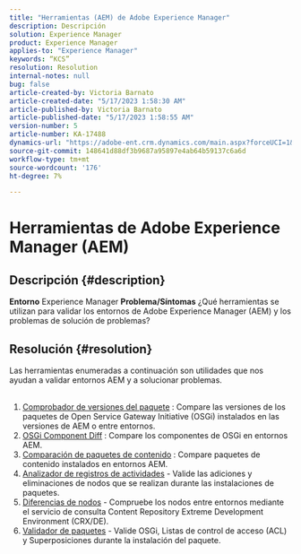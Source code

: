 ```yaml
---
title: "Herramientas (AEM) de Adobe Experience Manager"
description: Descripción
solution: Experience Manager
product: Experience Manager
applies-to: "Experience Manager"
keywords: “KCS”
resolution: Resolution
internal-notes: null
bug: false
article-created-by: Victoria Barnato
article-created-date: "5/17/2023 1:58:30 AM"
article-published-by: Victoria Barnato
article-published-date: "5/17/2023 1:58:55 AM"
version-number: 5
article-number: KA-17488
dynamics-url: "https://adobe-ent.crm.dynamics.com/main.aspx?forceUCI=1&pagetype=entityrecord&etn=knowledgearticle&id=bbccb34e-56f4-ed11-8848-6045bd006ce9"
source-git-commit: 148641d88df3b9687a95897e4ab64b59137c6a6d
workflow-type: tm+mt
source-wordcount: '176'
ht-degree: 7%

---
```


# Herramientas de Adobe Experience Manager (AEM)

## Descripción {#description}

<b>Entorno</b>
Experience Manager
<b>Problema/Síntomas</b>
¿Qué herramientas se utilizan para validar los entornos de Adobe Experience Manager (AEM) y los problemas de solución de problemas?


## Resolución {#resolution}

Las herramientas enumeradas a continuación son utilidades que nos ayudan a validar entornos AEM y a solucionar problemas.<br><br>
1. [Comprobador de versiones del paquete](https://experienceleague.adobe.com/docs/experience-cloud-kcs/kbarticles/KA-17501.html?lang=es) : Compare las versiones de los paquetes de Open Service Gateway Initiative (OSGi) instalados en las versiones de AEM o entre entornos.
2. [OSGi Component Diff](https://helpx.adobe.com/experience-manager/kb/tools/osgi-component-diff.html) : Compare los componentes de OSGi en entornos AEM.
3. [Comparación de paquetes de contenido](https://helpx.adobe.com/experience-manager/kb/tools/content-package-comparator.html) : Compare paquetes de contenido instalados en entornos AEM.
4. [Analizador de registros de actividades](https://helpx.adobe.com/experience-manager/kb/tools/activity-log-analyzer.html) - Valide las adiciones y eliminaciones de nodos que se realizan durante las instalaciones de paquetes.
5. [Diferencias de nodos](https://helpx.adobe.com/experience-manager/kb/tools/aem-node-diff.html) - Compruebe los nodos entre entornos mediante el servicio de consulta Content Repository Extreme Development Environment (CRX/DE).
6. [Validador de paquetes](https://helpx.adobe.com/experience-manager/6-4/sites/administering/using/package-manager.html#ValidatingPackages) - Valide OSGi, Listas de control de acceso (ACL) y Superposiciones durante la instalación del paquete.

